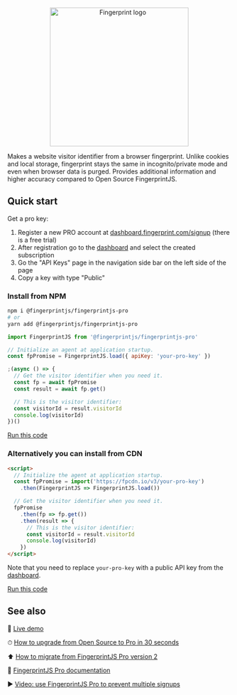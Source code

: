 <p align="center">
  <br>
  <a href="https://fingerprint.com">
    <picture>
      <source media="(prefers-color-scheme: dark)" srcset="https://raw.githubusercontent.com/fingerprintjs/library-template-typescript/4565c620a936fa4a503facc6f206d6626b68d5fc/resources/logo_light.svg" />
      <source media="(prefers-color-scheme: light)" srcset="https://raw.githubusercontent.com/fingerprintjs/library-template-typescript/4565c620a936fa4a503facc6f206d6626b68d5fc/resources/logo_dark.svg" />
      <img src="resources/logo_dark.svg" alt="Fingerprint logo" width="312px" />
    </picture>
  </a>
</p>

Makes a website visitor identifier from a browser fingerprint.
Unlike cookies and local storage, fingerprint stays the same in incognito/private mode and even when browser data is purged.
Provides additional information and higher accuracy compared to Open Source FingerprintJS.

## Quick start

Get a pro key:

1. Register a new PRO account at [dashboard.fingerprint.com/signup](https://dashboard.fingerprint.com/signup) (there is a free trial)
2. After registration go to the [dashboard](https://dashboard.fingerprint.com) and select the created subscription
3. Go the "API Keys" page in the navigation side bar on the left side of the page
4. Copy a key with type "Public"

### Install from NPM

```bash
npm i @fingerprintjs/fingerprintjs-pro
# or
yarn add @fingerprintjs/fingerprintjs-pro
```

```js
import FingerprintJS from '@fingerprintjs/fingerprintjs-pro'

// Initialize an agent at application startup.
const fpPromise = FingerprintJS.load({ apiKey: 'your-pro-key' })

;(async () => {
  // Get the visitor identifier when you need it.
  const fp = await fpPromise
  const result = await fp.get()

  // This is the visitor identifier:
  const visitorId = result.visitorId
  console.log(visitorId)
})()
```

[Run this code](https://stackblitz.com/edit/fpjs-pro-3-npm?file=index.js&devtoolsheight=100)

### Alternatively you can install from CDN

```html
<script>
  // Initialize the agent at application startup.
  const fpPromise = import('https://fpcdn.io/v3/your-pro-key')
    .then(FingerprintJS => FingerprintJS.load())

  // Get the visitor identifier when you need it.
  fpPromise
    .then(fp => fp.get())
    .then(result => {
      // This is the visitor identifier:
      const visitorId = result.visitorId
      console.log(visitorId)
    })
</script>
```

Note that you need to replace `your-pro-key` with a public API key from the [dashboard](https://dashboard.fingerprint.com).

[Run this code](https://stackblitz.com/edit/fpjs-pro-3-cdn?file=index.html&devtoolsheight=100)

## See also

🍿 [Live demo](https://fingerprint.com/demo)

⏱ [How to upgrade from Open Source to Pro in 30 seconds](https://dev.fingerprint.com/v3/docs/migrating-from-open-source-v3)

⬆️ [How to migrate from FingerprintJS Pro version 2](https://dev.fingerprint.com/v3/docs/migrating-from-pro-v2)

📕 [FingerprintJS Pro documentation](https://dev.fingerprint.com)

▶️ [Video: use FingerprintJS Pro to prevent multiple signups](https://www.youtube.com/watch?v=jWX9P5_jZn8)
